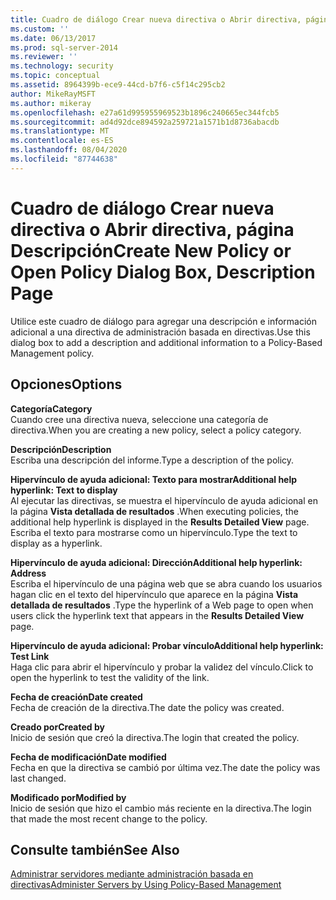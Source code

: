 ```yaml
---
title: Cuadro de diálogo Crear nueva directiva o Abrir directiva, página Descripción | Microsoft Docs
ms.custom: ''
ms.date: 06/13/2017
ms.prod: sql-server-2014
ms.reviewer: ''
ms.technology: security
ms.topic: conceptual
ms.assetid: 8964399b-ece9-44cd-b7f6-c5f14c295cb2
author: MikeRayMSFT
ms.author: mikeray
ms.openlocfilehash: e27a61d995955969523b1896c240665ec344fcb5
ms.sourcegitcommit: ad4d92dce894592a259721a1571b1d8736abacdb
ms.translationtype: MT
ms.contentlocale: es-ES
ms.lasthandoff: 08/04/2020
ms.locfileid: "87744638"
---
```

# <a name="create-new-policy-or-open-policy-dialog-box-description-page"></a><span data-ttu-id="03630-102">Cuadro de diálogo Crear nueva directiva o Abrir directiva, página Descripción</span><span class="sxs-lookup"><span data-stu-id="03630-102">Create New Policy or Open Policy Dialog Box, Description Page</span></span>
  <span data-ttu-id="03630-103">Utilice este cuadro de diálogo para agregar una descripción e información adicional a una directiva de administración basada en directivas.</span><span class="sxs-lookup"><span data-stu-id="03630-103">Use this dialog box to add a description and additional information to a Policy-Based Management policy.</span></span>  
  
## <a name="options"></a><span data-ttu-id="03630-104">Opciones</span><span class="sxs-lookup"><span data-stu-id="03630-104">Options</span></span>  
 <span data-ttu-id="03630-105">**Categoría**</span><span class="sxs-lookup"><span data-stu-id="03630-105">**Category**</span></span>  
 <span data-ttu-id="03630-106">Cuando cree una directiva nueva, seleccione una categoría de directiva.</span><span class="sxs-lookup"><span data-stu-id="03630-106">When you are creating a new policy, select a policy category.</span></span>  
  
 <span data-ttu-id="03630-107">**Descripción**</span><span class="sxs-lookup"><span data-stu-id="03630-107">**Description**</span></span>  
 <span data-ttu-id="03630-108">Escriba una descripción del informe.</span><span class="sxs-lookup"><span data-stu-id="03630-108">Type a description of the policy.</span></span>  
  
 <span data-ttu-id="03630-109">**Hipervínculo de ayuda adicional: Texto para mostrar**</span><span class="sxs-lookup"><span data-stu-id="03630-109">**Additional help hyperlink: Text to display**</span></span>  
 <span data-ttu-id="03630-110">Al ejecutar las directivas, se muestra el hipervínculo de ayuda adicional en la página **Vista detallada de resultados** .</span><span class="sxs-lookup"><span data-stu-id="03630-110">When executing policies, the additional help hyperlink is displayed in the **Results Detailed View** page.</span></span> <span data-ttu-id="03630-111">Escriba el texto para mostrarse como un hipervínculo.</span><span class="sxs-lookup"><span data-stu-id="03630-111">Type the text to display as a hyperlink.</span></span>  
  
 <span data-ttu-id="03630-112">**Hipervínculo de ayuda adicional: Dirección**</span><span class="sxs-lookup"><span data-stu-id="03630-112">**Additional help hyperlink: Address**</span></span>  
 <span data-ttu-id="03630-113">Escriba el hipervínculo de una página web que se abra cuando los usuarios hagan clic en el texto del hipervínculo que aparece en la página **Vista detallada de resultados** .</span><span class="sxs-lookup"><span data-stu-id="03630-113">Type the hyperlink of a Web page to open when users click the hyperlink text that appears in the **Results Detailed View** page.</span></span>  
  
 <span data-ttu-id="03630-114">**Hipervínculo de ayuda adicional: Probar vínculo**</span><span class="sxs-lookup"><span data-stu-id="03630-114">**Additional help hyperlink: Test Link**</span></span>  
 <span data-ttu-id="03630-115">Haga clic para abrir el hipervínculo y probar la validez del vínculo.</span><span class="sxs-lookup"><span data-stu-id="03630-115">Click to open the hyperlink to test the validity of the link.</span></span>  
  
 <span data-ttu-id="03630-116">**Fecha de creación**</span><span class="sxs-lookup"><span data-stu-id="03630-116">**Date created**</span></span>  
 <span data-ttu-id="03630-117">Fecha de creación de la directiva.</span><span class="sxs-lookup"><span data-stu-id="03630-117">The date the policy was created.</span></span>  
  
 <span data-ttu-id="03630-118">**Creado por**</span><span class="sxs-lookup"><span data-stu-id="03630-118">**Created by**</span></span>  
 <span data-ttu-id="03630-119">Inicio de sesión que creó la directiva.</span><span class="sxs-lookup"><span data-stu-id="03630-119">The login that created the policy.</span></span>  
  
 <span data-ttu-id="03630-120">**Fecha de modificación**</span><span class="sxs-lookup"><span data-stu-id="03630-120">**Date modified**</span></span>  
 <span data-ttu-id="03630-121">Fecha en que la directiva se cambió por última vez.</span><span class="sxs-lookup"><span data-stu-id="03630-121">The date the policy was last changed.</span></span>  
  
 <span data-ttu-id="03630-122">**Modificado por**</span><span class="sxs-lookup"><span data-stu-id="03630-122">**Modified by**</span></span>  
 <span data-ttu-id="03630-123">Inicio de sesión que hizo el cambio más reciente en la directiva.</span><span class="sxs-lookup"><span data-stu-id="03630-123">The login that made the most recent change to the policy.</span></span>  
  
## <a name="see-also"></a><span data-ttu-id="03630-124">Consulte también</span><span class="sxs-lookup"><span data-stu-id="03630-124">See Also</span></span>  
 [<span data-ttu-id="03630-125">Administrar servidores mediante administración basada en directivas</span><span class="sxs-lookup"><span data-stu-id="03630-125">Administer Servers by Using Policy-Based Management</span></span>](administer-servers-by-using-policy-based-management.md)  
  
  
